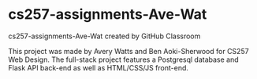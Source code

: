 # cs257-assignments-Ave-Wat
cs257-assignments-Ave-Wat created by GitHub Classroom

This project was made by Avery Watts and Ben Aoki-Sherwood for CS257 Web Design. The full-stack project features a Postgresql database and Flask API back-end as well as HTML/CSS/JS front-end.
